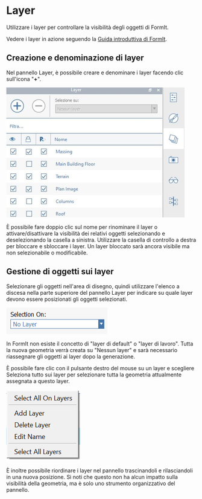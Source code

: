 # Layer

Utilizzare i layer per controllare la visibilità degli oggetti di FormIt.

Vedere i layer in azione seguendo la [Guida introduttiva di FormIt](../formit-primer/part-i/control-visibility-with-layers.md).

## Creazione e denominazione di layer

Nel pannello Layer, è possibile creare e denominare i layer facendo clic sull'icona "**+**".

![](<../.gitbook/assets/layer-locking-image (1).jpg>)

È possibile fare doppio clic sul nome per rinominare il layer o attivare/disattivare la visibilità dei relativi oggetti selezionando e deselezionando la casella a sinistra. Utilizzare la casella di controllo a destra per bloccare e sbloccare i layer. Un layer bloccato sarà ancora visibile ma non selezionabile o modificabile.

## Gestione di oggetti sui layer

Selezionare gli oggetti nell'area di disegno, quindi utilizzare l'elenco a discesa nella parte superiore del pannello Layer per indicare su quale layer devono essere posizionati gli oggetti selezionati.

![](../.gitbook/assets/20191216-layers-panel-2.png)

In FormIt non esiste il concetto di "layer di default" o "layer di lavoro". Tutta la nuova geometria verrà creata su "Nessun layer" e sarà necessario riassegnare gli oggetti ai layer dopo la generazione.

È possibile fare clic con il pulsante destro del mouse su un layer e scegliere Seleziona tutto sui layer per selezionare tutta la geometria attualmente assegnata a questo layer.

![](../.gitbook/assets/20191216-layers-panel-3.png)

È inoltre possibile riordinare i layer nel pannello trascinandoli e rilasciandoli in una nuova posizione. Si noti che questo non ha alcun impatto sulla visibilità della geometria, ma è solo uno strumento organizzativo del pannello.
